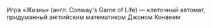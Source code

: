 Игра «Жизнь» (англ. Conway's Game of Life) — клеточный автомат, придуманный английским математиком Джоном Конвеем
